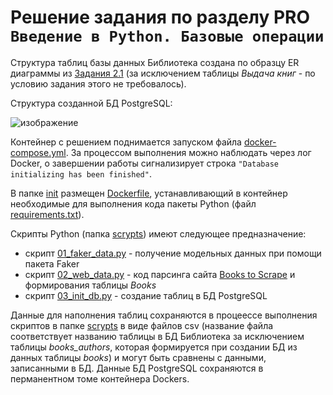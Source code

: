 # Решение задания по разделу PRO ```Введение в Python. Базовые операции```

Структура таблиц базы данных Библиотека создана по образцу ER диаграммы из [Задания 2.1](/test_2.1/task_2.1.png) (за исключением таблицы _Выдача книг_ - по условию задания этого не требовалось).

Структура созданной БД PostgreSQL:

![изображение](https://github.com/UncleJoe1973/1T_course/assets/29273924/bfc5b713-b156-4ca9-b0b6-a88b38681ded)

Контейнер с решением поднимается запуском файла [docker-compose.yml](docker-compose.yml). За процессом выполнения можно наблюдать через лог Docker, о завершении работы сигнализирует строка ```"Database initializing has been finished"```.

В папке [init](./init) размещен [Dockerfile](./init/Dockerfile), устанавливающий в контейнер необходимые для выполнения кода пакеты Python (файл [requirements.txt](./init/requirements.txt)).

Скрипты Python (папка [scrypts](./scrypts)) имеют следующее предназначение: 

  * скрипт [01_faker_data.py](./scrypts/01_faker_data.py) - получение модельных данных при помощи пакета Faker
  * скрипт [02_web_data.py](./scrypts/02_web_data.py) - код парсинга сайта [Books to Scrape](https://books.toscrape.com/) и формирования таблицы _Books_
  * скрипт [03_init_db.py](./scrypts/03_init_db.py) - создание таблиц в БД PostgreSQL

Данные для наполнения таблиц сохраняются в процеессе выполнения скриптов в папке [scrypts](./scrypts) в виде файлов csv (название файла соответствует названию таблицы в БД Библиотека за исключением таблицы _books_authors_, которая формируется при создании БД из данных таблицы _books_) и могут быть сравнены с данными, записанными в БД. Данные БД PostgreSQL сохраняются в перманентном томе контейнера Dockers.
